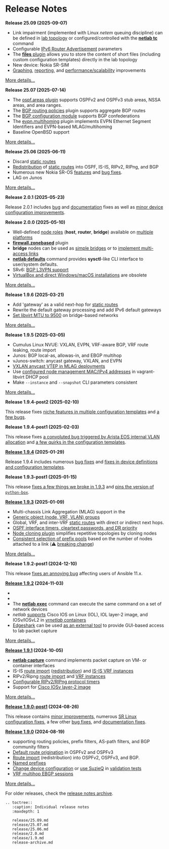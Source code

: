 Release Notes
=============

**Release 25.09 (2025-09-07)**

* Link impairment (implemented with Linux *netem* queuing discipline) can be defined in [lab topology](links-netem) or configured/controlled with the **[netlab tc](netlab-tc)** command
* Configurable [IPv6 Router Advertisement](links-ra) parameters
* The [**files** plugin](plugin-files) allows you to store the content of short files (including custom configuration templates) directly in the lab topology
* New device: Nokia SR-SIM
* [Graphing](release-25.09-graph), [reporting](release-25.09-reports), and [performance/scalability](release-25.09-performance) improvements

[More details...](release-25.09)

**Release 25.07 (2025-07-14)**

* The [ospf.areas plugin](plugin-ospf-areas) supports OSPFv2 and OSPFv3 stub areas, NSSA areas, and area ranges.
* The [BGP routing policies](plugin-bgp-policy) plugin supports aggregate BGP routes
* The [BGP configuration module](module-bgp) supports BGP confederations
* The [evpn.multihoming](plugin-evpn-multihoming) plugin implements EVPN Ethernet Segment Identifiers and EVPN-based MLAG/multihoming
* Baseline OpenBSD support

[More details...](release-25.07)

**Release 25.06 (2025-06-11)**

* Discard [static routes](generic-routing-static)
* [Redistribution](routing_import) of [static routes](generic-routing-static) into OSPF, IS-IS, RIPv2, RIPng, and BGP
* Numerous new Nokia SR-OS [features](release-25.06-sros-features) and [bug fixes](release-25.06-sros-bug-fixes).
* LAG on Junos

[More details...](release-25.06)

**Release 2.0.1 (2025-05-23)**

Release 2.0.1 includes [bug](bug-fixes-2.0.1) and [documentation](doc-fixes-2.0.1) fixes as well as [minor device configuration improvements](release-2.0.1).

**Release 2.0.0 (2025-05-10)**

* Well-defined [node roles](node-router-host) (**host**, **router**, **bridge**) available on [multiple platforms](platform-host)
* **[firewall.zonebased](plugin-firewall-zonebased)** plugin
* **bridge** nodes can be used as [simple bridges](node-role-bridge) or to [implement multi-access links](node-bridge-lan)
* **[netlab defaults](netlab-defaults)** command provides **sysctl**-like CLI interface to user/system defaults.
* SRv6: [BGP L3VPN support](module-srv6)
* [VirtualBox and direct Windows/macOS installations](lab-virtualbox) are obsolete

[More details...](release-2.0.0)

**Release 1.9.6 (2025-03-21)**

* Add 'gateway' as a valid next-hop for [static routes](generic-routing-static)
* Rewrite the default gateway processing and add IPv6 default gateways
* [Set libvirt MTU to 9500](libvirt-network) on bridge-based networks

[More details...](release-1.9.6)

**Release 1.9.5 (2025-03-05)**

* Cumulus Linux NVUE: VXLAN, EVPN, VRF-aware BGP, VRF route leaking, route import
* Junos: BGP local-as, allowas-in, and EBGP multihop
* vJunos-switch: anycast gateway, VXLAN, and EVPN
* [VXLAN anycast VTEP in MLAG deployments](plugin-mlag-vtep)
* Use [configured node management MAC/IPv4 addresses](libvirt-mgmt-ip) in vagrant-libvirt DHCP pool
* Make `--instance` and `--snapshot` CLI parameters consistent 

[More details...](release-1.9.5)

**Release 1.9.4-post2 (2025-02-10)**

This release fixes [niche features in multiple configuration templates](release-1.9.4-post-2-device-fixes) and [a few bugs](bug-fixes-1.9.4-post2).

**Release 1.9.4-post1 (2025-02-03)**

This release fixes [a convoluted bug triggered by Arista EOS internal VLAN allocation](bug-fixes-1.9.4-post1) and [a few quirks in the configuration templates](release-1.9.4-post-1-device-fixes).

**[Release 1.9.4](release-1.9.4) (2025-01-29)**

Release 1.9.4 includes numerous [bug fixes](bug-fixes-1.9.4) and [fixes in device definitions and configuration templates](release-1.9.4-device-fixes).

**Release 1.9.3-post1 (2025-01-15)**

This release [fixes a few things we broke in 1.9.3](bug-fixes-1.9.3-post1) and [pins the version of `python-box`](https://github.com/ipspace/netlab/issues/1815).

**[Release 1.9.3](release-1.9.3) (2025-01-09)**

* Multi-chassis Link Aggregation (MLAG) support in the [](module-lag)
* [Generic object (node, VRF, VLAN) groups](topo-groups)
* Global, VRF, and inter-VRF [static routes](generic-routing-static) with direct or indirect next hops.
* [OSPF interface timers, cleartext passwords, and DR priority](ospf-interface-support)
* [Node cloning plugin](plugin-node-clone) simplifies repetitive topologies by cloning nodes
* [Consistent selection of prefix pools](links-default-pools) based on the number of nodes attached to a link (⚠️ [breaking change](release-1.9.3-breaking))

[More details...](release-1.9.3)

**Release 1.9.2-post1 (2024-12-10)**

This release [fixes an annoying bug](bug-fixes-1.9.2-post1) affecting users of Ansible 11.x.

**[Release 1.9.2](release-1.9.2) (2024-11-03)**

* [](module-stp)
* [](module-lag)
* The **[netlab exec](netlab-exec)** command can execute the same command on a set of network devices
* _netlab_ [supports](platform-devices) Cisco IOS on Linux (IOL), IOL layer-2 image, and IOSv/IOSvL2 in [*vrnetlab* containers](clab-vrnetlab)
* [Edgeshark](https://github.com/siemens/edgeshark) can be used [as an external tool](extool-edgeshark) to provide GUI-based access to lab packet capture

[More details...](release-1.9.2)

**[Release 1.9.1](release-1.9.1) (2024-10-05)**

* [**netlab capture**](netlab-capture) command implements packet capture on VM- or container interfaces
* IS-IS [route import](isis-node) ([redistribution](routing_import)) and [IS-IS VRF instances](isis-platform)
* RIPv2/Ripng [route import](rip-params) and [VRF instances](rip-vrf)
* [Configurable RIPv2/RIPng protocol timers](rip-timers)
* Support for [Cisco IOSv layer-2 image](https://developer.cisco.com/docs/modeling-labs/iosvl2/#iosvl2)

[More details...](release-1.9.1)

**[Release 1.9.0-post1](release-1.9.0-post1) (2024-08-26)**

This release contains [minor improvements](release-1.9.0-post1), numerous [SR Linux configuration fixes](release-1.9.0-post1-device-fixes), a few other [bug fixes](bug-fixes-1.9.0-post1), and [documentation fixes](doc-fixes-1.9.0-post1).

**[Release 1.9.0](release-1.9.0) (2024-08-19)**

* [](generic-routing) supporting routing policies, prefix filters, AS-path filters, and BGP community filters
* [Default route origination](ospf-default) in OSPFv2 and OSPFv3  
* [Route import](routing_import) (redistribution) into OSPFv2, OSPFv3, and BGP.
* [Named prefixes](named-prefixes)
* [Change device configuration](validate-config) or [use SuzieQ](validate-suzieq) in [validation tests](validate)
* [VRF multihop EBGP sessions](plugin-ebgp-multihop)

[More details...](release-1.9.0)

For older releases, check the [release notes archive](release-archive.md).

```eval_rst
.. toctree::
   :caption: Individual release notes
   :maxdepth: 1

   release/25.09.md
   release/25.07.md
   release/25.06.md
   release/2.0.md
   release/1.9.md
   release-archive.md
```   
